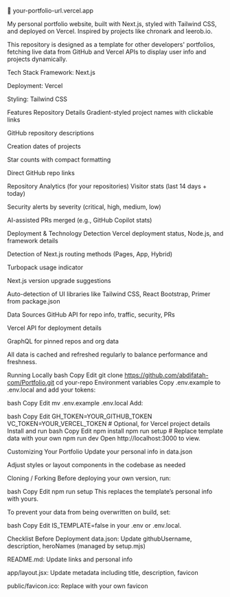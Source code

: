 🔗 your-portfolio-url.vercel.app

My personal portfolio website, built with Next.js, styled with Tailwind CSS, and deployed on Vercel. Inspired by projects like chronark and leerob.io.

This repository is designed as a template for other developers' portfolios, fetching live data from GitHub and Vercel APIs to display user info and projects dynamically.

Tech Stack
Framework: Next.js

Deployment: Vercel

Styling: Tailwind CSS

Features
Repository Details
Gradient-styled project names with clickable links

GitHub repository descriptions

Creation dates of projects

Star counts with compact formatting

Direct GitHub repo links

Repository Analytics (for your repositories)
Visitor stats (last 14 days + today)

Security alerts by severity (critical, high, medium, low)

AI-assisted PRs merged (e.g., GitHub Copilot stats)

Deployment & Technology Detection
Vercel deployment status, Node.js, and framework details

Detection of Next.js routing methods (Pages, App, Hybrid)

Turbopack usage indicator

Next.js version upgrade suggestions

Auto-detection of UI libraries like Tailwind CSS, React Bootstrap, Primer from package.json

Data Sources
GitHub API for repo info, traffic, security, PRs

Vercel API for deployment details

GraphQL for pinned repos and org data

All data is cached and refreshed regularly to balance performance and freshness.

Running Locally
bash
Copy
Edit
git clone https://github.com/abdifatah-com/Portfolio.git
cd your-repo
Environment variables
Copy .env.example to .env.local and add your tokens:

bash
Copy
Edit
mv .env.example .env.local
Add:

bash
Copy
Edit
GH_TOKEN=YOUR_GITHUB_TOKEN
VC_TOKEN=YOUR_VERCEL_TOKEN  # Optional, for Vercel project details
Install and run
bash
Copy
Edit
npm install
npm run setup    # Replace template data with your own
npm run dev
Open http://localhost:3000 to view.

Customizing Your Portfolio
Update your personal info in data.json

Adjust styles or layout components in the codebase as needed

Cloning / Forking
Before deploying your own version, run:

bash
Copy
Edit
npm run setup
This replaces the template’s personal info with yours.

To prevent your data from being overwritten on build, set:

bash
Copy
Edit
IS_TEMPLATE=false
in your .env or .env.local.

Checklist Before Deployment
 data.json: Update githubUsername, description, heroNames (managed by setup.mjs)

 README.md: Update links and personal info

 app/layout.jsx: Update metadata including title, description, favicon

 public/favicon.ico: Replace with your own favicon
